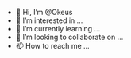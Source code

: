 - 👋 Hi, I’m @Okeus
- 👀 I’m interested in ...
- 🌱 I’m currently learning ...
- 💞️ I’m looking to collaborate on ...
- 📫 How to reach me ...

<!---
Okeus/Okeus is a ✨ special ✨ repository because its `README.md` (this file) appears on your GitHub profile.
You can click the Preview link to take a look at your changes.
--->
